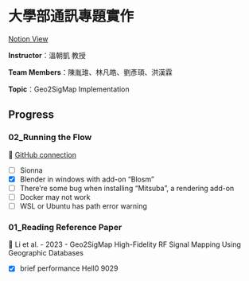 # 大學部通訊專題實作

[Notion View](https://cottony-chartreuse-018.notion.site/e780093a104545f79cdbeee89d52b51d)

**Instructor**：溫朝凱 教授

**Team Members**：陳胤琟、林凡皓、劉彥頊、洪漢霖

**Topic**：Geo2SigMap Implementation

## Progress

### 02_Running the Flow

🧭 [GitHub connection](https://github.com/functions-lab/geo2sigmap)

- [ ]  Sionna
- [x]  Blender in windows with add-on “Blosm”
- [ ]  There’re some bug when installing “Mitsuba”, a rendering add-on
- [ ]  Docker may not work
- [ ]  WSL or Ubuntu has path error warning

### 01_Reading Reference Paper

📑 Li et al. - 2023 - Geo2SigMap High-Fidelity RF Signal Mapping Using Geographic Databases

- [x]  brief performance
Hell0 9029